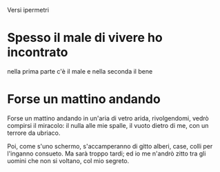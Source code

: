 Versi ipermetri

# Spesso il male di vivere ho incontrato
nella prima parte c'è il male e nella seconda il bene


# Forse un mattino andando
Forse un mattino andando in un'aria di vetro
arida, rivolgendomi, vedrò compirsi il miracolo:
il nulla alle mie spalle, il vuoto dietro
di me, con un terrore da ubriaco.

Poi, come s'uno schermo, s'accamperanno di gitto
alberi, case, colli per l'inganno consueto.
Ma sarà troppo tardi; ed io me n'andrò zitto
tra gli uomini che non si voltano, col mio segreto.
